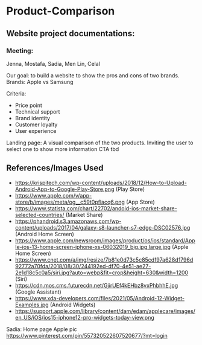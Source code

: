 # Product-Comparison
## Website project documentations:
### Meeting:
Jenna, Mostafa, Sadia, Men Lin, Celal

Our goal: to build a website to show the pros and cons of two brands.
Brands: Apple vs Samsung

Criteria:
* Price point
* Technical support
* Brand identity
* Customer loyalty
* User experience

Landing page:
A visual comparison of the two products.
Inviting the user to select one to show more information
CTA tbd



## References/Images Used

- https://krispitech.com/wp-content/uploads/2018/12/How-to-Upload-Android-App-to-Google-Play-Store.png (Play Store)
- https://www.apple.com/v/app-store/b/images/meta/og__c59t0pflacq6.png (App Store)
- https://www.statista.com/chart/22702/andoid-ios-market-share-selected-countries/ (Market Share)
- https://phandroid.s3.amazonaws.com/wp-content/uploads/2017/04/galaxy-s8-launcher-s7-edge-DSC02576.jpg (Android Home Screen)
- https://www.apple.com/newsroom/images/product/os/ios/standard/Apple-ios-13-home-screen-iphone-xs-06032019_big.jpg.large.jpg (Apple Home Screen)
- https://www.cnet.com/a/img/resize/7b81e0d73c5c85cdf97a628d1796d92772a70fda/2018/08/30/244192ed-df70-4e51-ae27-2e1d18c5c0a5/siri.jpg?auto=webp&fit=crop&height=630&width=1200 (Siri)
- https://cdn.mos.cms.futurecdn.net/GjirUEf4kEHbz8vxPhbhhE.jpg (Google Assistant)
- https://www.xda-developers.com/files/2021/05/Android-12-Widget-Examples.jpg (Android Widgets)
- https://support.apple.com/library/content/dam/edam/applecare/images/en_US/iOS/ios15-iphone12-pro-widgets-today-view.png





Sadia:
Home page Apple pic https://www.pinterest.com/pin/557320522607520677/?mt=login
